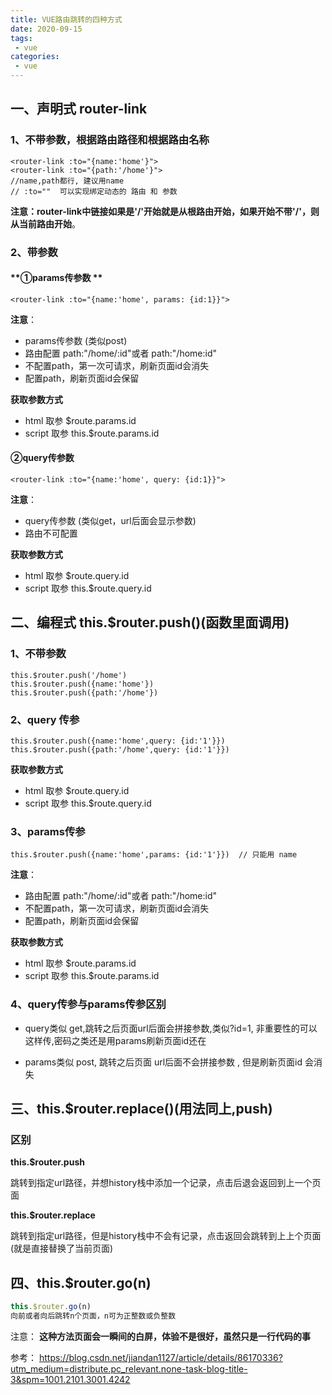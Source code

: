 ```yaml
---
title: VUE路由跳转的四种方式 
date: 2020-09-15
tags:
 - vue
categories: 
 - vue
---
```



##  一、声明式 router-link

### 1、不带参数，根据路由路径和根据路由名称


```
<router-link :to="{name:'home'}"> 
<router-link :to="{path:'/home'}">
//name,path都行, 建议用name  
// :to=""  可以实现绑定动态的 路由 和 参数

```
**注意：router-link中链接如果是'/'开始就是从根路由开始，如果开始不带'/'，则从当前路由开始**。


### 2、带参数
#### **①params传参数 **
```
<router-link :to="{name:'home', params: {id:1}}"> 
```
 **注意**：
-  params传参数 (类似post)
-  路由配置 path:"/home/:id"或者 path:"/home:id"
-  不配置path，第一次可请求，刷新页面id会消失
-  配置path，刷新页面id会保留

 **获取参数方式**
- html 取参  $route.params.id
- script 取参  this.$route.params.id

#### **②query传参数**

```
<router-link :to="{name:'home', query: {id:1}}"> 

```
**注意**：
-  query传参数 (类似get，url后面会显示参数)
-  路由不可配置 


 **获取参数方式**
- html 取参  $route.query.id
- script 取参  this.$route.query.id

## 二、编程式 this.$router.push()(函数里面调用)

### 1、不带参数

```
this.$router.push('/home')
this.$router.push({name:'home'})
this.$router.push({path:'/home'})
```


### 2、query 传参


```
this.$router.push({name:'home',query: {id:'1'}})
this.$router.push({path:'/home',query: {id:'1'}})

```
**获取参数方式**
- html 取参  $route.query.id
- script 取参  this.$route.query.id

### 3、params传参


```
this.$router.push({name:'home',params: {id:'1'}})  // 只能用 name

```
 **注意**：
-  路由配置 path:"/home/:id"或者 path:"/home:id"
-  不配置path，第一次可请求，刷新页面id会消失
-  配置path，刷新页面id会保留

 **获取参数方式**
- html 取参  $route.params.id
- script 取参  this.$route.params.id

### 4、query传参与params传参区别
- query类似 get,跳转之后页面url后面会拼接参数,类似?id=1, 非重要性的可以这样传,密码之类还是用params刷新页面id还在
 
- params类似 post, 跳转之后页面 url后面不会拼接参数 , 但是刷新页面id 会消失

## 三、this.$router.replace()(用法同上,push)

### 区别

**this.$router.push**

跳转到指定url路径，并想history栈中添加一个记录，点击后退会返回到上一个页面

**this.$router.replace**

跳转到指定url路径，但是history栈中不会有记录，点击返回会跳转到上上个页面 (就是直接替换了当前页面)

## 四、this.$router.go(n)


```js
this.$router.go(n)
向前或者向后跳转n个页面，n可为正整数或负整数
```
注意：
**这种方法页面会一瞬间的白屏，体验不是很好，虽然只是一行代码的事**








参考：
https://blog.csdn.net/jiandan1127/article/details/86170336?utm_medium=distribute.pc_relevant.none-task-blog-title-3&spm=1001.2101.3001.4242

